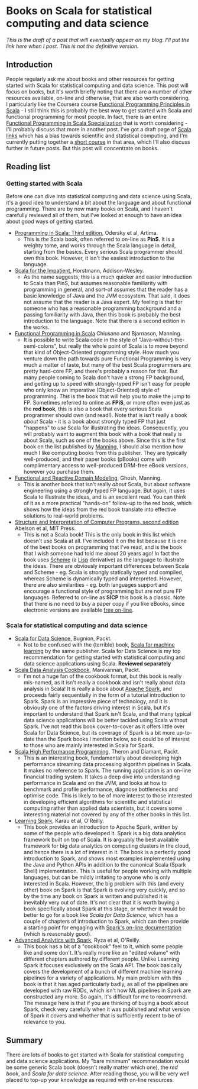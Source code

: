 # Books on Scala for statistical computing and data science

*This is the draft of a post that will eventually appear on my blog. I'll put the link here when I post. This is not the definitive version.*

## Introduction

People regularly ask me about books and other resources for getting started with Scala for statistical computing and data science. This post will focus on books, but it's worth briefly noting that there are a number of other resources available, on-line and otherwise, that are also worth considering. I particularly like the Coursera course [Functional Programming Principles in Scala](https://www.coursera.org/learn/progfun1) - I still think this is probably the best way to get started with Scala and functional programming for most people. In fact, there is an entire [Functional Programming in Scala Specialization](https://www.coursera.org/specializations/scala) that is worth considering - I'll probably discuss that more in another post. I've got a draft page of [Scala links](https://github.com/darrenjw/djwhacks/blob/master/scala/ScalaLinks.md) which has a bias towards scientific and statistical computing, and I'm currently putting together a [short course](https://github.com/darrenjw/scala-course) in that area, which I'll also discuss further in future posts. But this post will concentrate on books.

## Reading list

### Getting started with Scala

Before one can dive into statistical computing and data science using Scala, it's a good idea to understand a bit about the language and about functional programming. There are by now many books on Scala, and I haven't carefully reviewed all of them, but I've looked at enough to have an idea about good ways of getting started.

* [Programming in Scala: Third edition](http://amzn.to/2hWveXw), Odersky et al, Artima.
  * This is *the* Scala book, often referred to on-line as **PinS**. It is a weighty tome, and works through the Scala language in detail, starting from the basics. Every serious Scala programmer should own this book. However, it isn't the easiest introduction to the language.
* [Scala for the Impatient](http://amzn.to/2i4SW3f), Horstmann, Addison-Wesley.
  * As the name suggests, this is a much quicker and easier introduction to Scala than PinS, but assumes reasonable familiarity with programming in general, and sort-of assumes that the reader has a basic knowledge of Java and the JVM ecosystem. That said, it does not assume that the reader is a Java expert. My feeling is that for someone who has a reasonable programming background and a passing familiarity with Java, then this book is probably the best introduction to the language. Note that there is a second edition in the works.
* [Functional Programming in Scala](http://amzn.to/2ieGEZA) Chiusano and Bjarnason, Manning.
  * It is possible to write Scala code in the style of "Java-without-the-semi-colons", but really the whole point of Scala is to move beyond that kind of Object-Oriented programming style. How much you venture down the path towards pure Functional Programming is very much a matter of taste, but many of the best Scala programmers are pretty hard-core FP, and there's probably a reason for that. But many people coming to Scala don't have a strong FP background, and getting up to speed with strongly-typed FP isn't easy for people who only know an imperative (Object-Oriented) style of programming. *This* is the book that will help you to make the jump to FP. Sometimes referred to online as **FPiS**, or more often even just as the **red book**, this is also a book that every serious Scala programmer should own (and read!). Note that is isn't really a book *about* Scala - it is a book about strongly typed FP that just "happens" to *use* Scala for illustrating the ideas. Consequently, you will probably want to augment this book with a book that really is about Scala, such as one of the books above. Since this is the first book on the list published by [Manning](https://www.manning.com/), I should also mention how much I like computing books from this publisher. They are typically well-produced, and their paper books (pBooks) come with complimentary access to well-produced DRM-free eBook versions, however you purchase them.
* [Functional and Reactive Domain Modeling](http://amzn.to/2hKFrIu), Ghosh, Manning.
  * This is another book that isn't really *about* Scala, but about software engineering using a strongly typed FP language. But again, it uses Scala to illustrate the ideas, and is an excellent read. You can think of it as a more practical "hands-on" follow-up to the red book, which shows how the ideas from the red book translate into effective solutions to real-world problems.
* [Structure and Interpretation of Computer Programs, second edition](http://amzn.to/2ieP437) Abelson et al, MIT Press. 
  * This is not a Scala book! This is the only book in this list which doesn't use Scala at all. I've included it on the list because it is one of the best books on programming that I've read, and is the book that I wish someone had told me about 20 years ago! In fact the book uses [Scheme](https://en.wikipedia.org/wiki/Scheme_(programming_language)) (a [Lisp](https://en.wikipedia.org/wiki/Lisp_(programming_language)) derivative) as the language to illustrate the ideas. There are obviously important differences between Scala and Scheme - eg. Scala is strongly statically typed and compiled, whereas Scheme is dynamically typed and interpreted. However, there are also similarities - eg. both languages support and encourage a functional style of programming but are not pure FP languages. Referred to on-line as **SICP** this book is a classic. Note that there is no need to buy a paper copy if you like eBooks, since electronic versions are available [free on-line](https://mitpress.mit.edu/sicp/).

### Scala for statistical computing and data science

* [Scala for Data Science](http://amzn.to/2hKGIz2), Bugnion, Packt.
  * Not to be confused with the (terrible) book, [Scala for machine learning](https://darrenjw.wordpress.com/2015/04/09/scala-for-machine-learning-book-review/) by the same publisher. Scala for Data Science is my top recommendation for getting started with statistical computing and data science applications using Scala. **Reviewed separately**
* [Scala Data Analysis Cookbook](http://amzn.to/2iiRF8a), Manivannan, Packt.
  * I'm not a huge fan of the cookbook format, but this book is really mis-named, as it isn't really a cookbook and isn't really about data analysis in Scala! It is really a book about [Apache Spark](http://spark.apache.org/), and proceeds fairly sequentially in the form of a tutorial introduction to Spark. Spark is an impressive piece of technology, and it is obviously one of the factors driving interest in Scala, but it's important to understand that Spark isn't Scala, and that many typical data science applications will be better tackled using Scala without Spark. I've not read this book cover-to-cover as it offers little over Scala for Data Science, but its coverage of Spark is a bit more up-to-date than the Spark books I mention below, so it could be of interest to those who are mainly interested in Scala for Spark.
* [Scala High Performance Programming](http://amzn.to/2h59sib), Theron and Diamant, Packt.
  * This is an interesting book, fundamentally about developing high performance streaming data processing algorithm pipelines in Scala. It makes no reference to Spark. The running application is an on-line financial trading system. It takes a deep dive into understanding performance in Scala and on the JVM, and looks at how to benchmark and profile performance, diagnose bottlenecks and optimise code. This is likely to be of more interest to those interested in developing efficient algorithms for scientific and statistical computing rather than applied data scientists, but it covers some interesting material not covered by any of the other books in this list.
* [Learning Spark](http://amzn.to/2ieRsXv), Karau et al, O'Reilly.
  * This book provides an introduction to Apache Spark, written by some of the people who developed it. Spark is a big data analytics framework built on top of Scala. It is arguably the best available framework for big data analytics on computing clusters in the cloud, and hence there is a lot of interest in it. The book is a perfectly good introduction to Spark, and shows most examples implemented using the Java and Python APIs in addition to the canonical Scala (Spark Shell) implementation. This is useful for people working with multiple languages, but can be mildly irritating to anyone who is only interested in Scala. However, the big problem with this (and every other) book on Spark is that Spark is evolving very quickly, and so by the time any book on Spark is written and published it is inevitably very out of date. It's not clear that it is worth buying a book specifically about Spark at this stage, or whether it would be better to go for a book like *Scala for Data Science*, which has a couple of chapters of introduction to Spark, which can then provide a starting point for engaging with [Spark's on-line documentation](http://spark.apache.org/docs/latest/) (which is reasonably good).
* [Advanced Analytics with Spark](http://amzn.to/2ieJdL4), Ryza et al, O'Reilly.
  * This book has a bit of a "cookbook" feel to it, which some people like and some don't. It's really more like an "edited volume" with different chapters authored by different people. Unlike Learning Spark it focuses exclusively on the Scala API. The book basically covers the development of a bunch of different machine learning pipelines for a variety of applications. My main problem with this book is that it has aged particularly badly, as all of the pipelines are developed with raw RDDs, which isn't how ML pipelines in Spark are constructed any more. So again, it's difficult for me to recommend. The message here is that if you are thinking of buying a book about Spark, check very carefully when it was published and what version of Spark it covers and whether that is sufficiently recent to be of relevance to you.


## Summary

There are lots of books to get started with Scala for statistical computing and data science applications. My "bare minimum" recommendation would be some generic Scala book (doesn't really matter which one), the *red book*, and *Scala for data science*. After reading those, you will be very well placed to top-up your knowledge as required with on-line resources.



